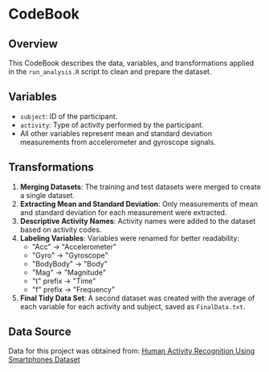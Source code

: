 # CodeBook

## Overview
This CodeBook describes the data, variables, and transformations applied in the `run_analysis.R` script to clean and prepare the dataset.

## Variables

- `subject`: ID of the participant.
- `activity`: Type of activity performed by the participant.
- All other variables represent mean and standard deviation measurements from accelerometer and gyroscope signals.

## Transformations
1. **Merging Datasets**: The training and test datasets were merged to create a single dataset.
2. **Extracting Mean and Standard Deviation**: Only measurements of mean and standard deviation for each measurement were extracted.
3. **Descriptive Activity Names**: Activity names were added to the dataset based on activity codes.
4. **Labeling Variables**: Variables were renamed for better readability:
    - "Acc" -> "Accelerometer"
    - "Gyro" -> "Gyroscope"
    - "BodyBody" -> "Body"
    - "Mag" -> "Magnitude"
    - "t" prefix -> "Time"
    - "f" prefix -> "Frequency"
5. **Final Tidy Data Set**: A second dataset was created with the average of each variable for each activity and subject, saved as `FinalData.txt`.

## Data Source
Data for this project was obtained from:
[Human Activity Recognition Using Smartphones Dataset](http://archive.ics.uci.edu/ml/datasets/Human+Activity+Recognition+Using+Smartphones)
